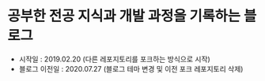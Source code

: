 # 공부한 전공 지식과 개발 과정을 기록하는 블로그

* 시작일 : 2019.02.20 (다른 레포지토리를 포크하는 방식으로 시작)
* 블로그 이전일 : 2020.07.27 (블로그 테마 변경 및 이전 포크 레포지토리 삭제)



